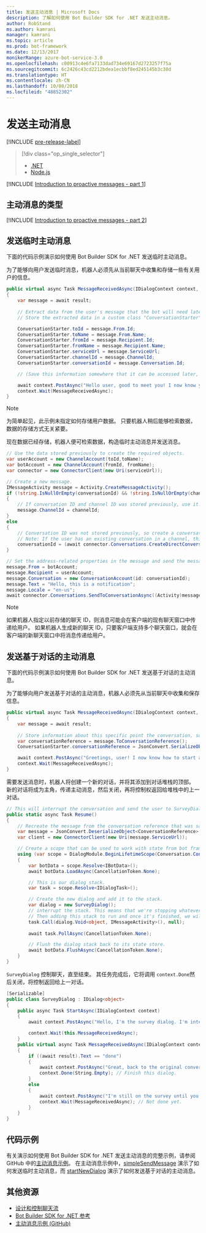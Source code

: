 ```yaml
---
title: 发送主动消息 | Microsoft Docs
description: 了解如何使用 Bot Builder SDK for .NET 发送主动消息。
author: RobStand
ms.author: kamrani
manager: kamrani
ms.topic: article
ms.prod: bot-framework
ms.date: 12/13/2017
monikerRange: azure-bot-service-3.0
ms.openlocfilehash: c00913c4e6fa7133dad734e69167d2723257f75a
ms.sourcegitcommit: 6c2426c43cd2212bdea1ecbbf8ed245145b3c30d
ms.translationtype: HT
ms.contentlocale: zh-CN
ms.lasthandoff: 10/08/2018
ms.locfileid: "48852302"
---
```

# <a name="send-proactive-messages"></a>发送主动消息

[!INCLUDE [pre-release-label](../includes/pre-release-label-v3.md)]

> [!div class="op_single_selector"]
> - [.NET](../dotnet/bot-builder-dotnet-proactive-messages.md)
> - [Node.js](../nodejs/bot-builder-nodejs-proactive-messages.md)

[!INCLUDE [Introduction to proactive messages - part 1](../includes/snippet-proactive-messages-intro-1.md)]

## <a name="types-of-proactive-messages"></a>主动消息的类型 

[!INCLUDE [Introduction to proactive messages - part 2](../includes/snippet-proactive-messages-intro-2.md)]

## <a name="send-an-ad-hoc-proactive-message"></a>发送临时主动消息

下面的代码示例演示如何使用 Bot Builder SDK for .NET 发送临时主动消息。

为了能够向用户发送临时消息，机器人必须先从当前聊天中收集和存储一些有关用户的信息。 

```cs
public virtual async Task MessageReceivedAsync(IDialogContext context, IAwaitable<IMessageActivity> result)
{
    var message = await result;
    
    // Extract data from the user's message that the bot will need later to send an ad hoc message to the user. 
    // Store the extracted data in a custom class "ConversationStarter" (not shown here).

    ConversationStarter.toId = message.From.Id;
    ConversationStarter.toName = message.From.Name;
    ConversationStarter.fromId = message.Recipient.Id;
    ConversationStarter.fromName = message.Recipient.Name;
    ConversationStarter.serviceUrl = message.ServiceUrl;
    ConversationStarter.channelId = message.ChannelId;
    ConversationStarter.conversationId = message.Conversation.Id;

    // (Save this information somewhere that it can be accessed later, such as in a database.)

    await context.PostAsync("Hello user, good to meet you! I now know your address and can send you notifications in the future.");
    context.Wait(MessageReceivedAsync);
}
```
> [!NOTE]
> 为简单起见，此示例未指定如何存储用户数据。 只要机器人稍后能够检索数据，数据的存储方式无关紧要。

现在数据已经存储，机器人便可检索数据，构造临时主动消息并发送消息。 

```cs
// Use the data stored previously to create the required objects.
var userAccount = new ChannelAccount(toId,toName);
var botAccount = new ChannelAccount(fromId, fromName);
var connector = new ConnectorClient(new Uri(serviceUrl));

// Create a new message.
IMessageActivity message = Activity.CreateMessageActivity();
if (!string.IsNullOrEmpty(conversationId) && !string.IsNullOrEmpty(channelId))  
{
    // If conversation ID and channel ID was stored previously, use it.
    message.ChannelId = channelId;
}
else
{
    // Conversation ID was not stored previously, so create a conversation. 
    // Note: If the user has an existing conversation in a channel, this will likely create a new conversation window.
    conversationId = (await connector.Conversations.CreateDirectConversationAsync( botAccount, userAccount)).Id;
}

// Set the address-related properties in the message and send the message.
message.From = botAccount;
message.Recipient = userAccount;
message.Conversation = new ConversationAccount(id: conversationId);
message.Text = "Hello, this is a notification";
message.Locale = "en-us";
await connector.Conversations.SendToConversationAsync((Activity)message);
```

> [!NOTE]
> 如果机器人指定以前存储的聊天 ID，则消息可能会在客户端的现有聊天窗口中传递给用户。 如果机器人生成新的聊天 ID，只要客户端支持多个聊天窗口，就会在客户端的新聊天窗口中将消息传递给用户。 

## <a name="send-a-dialog-based-proactive-message"></a>发送基于对话的主动消息

下面的代码示例演示如何使用 Bot Builder SDK for .NET 发送基于对话的主动消息。

为了能够向用户发送基于对话的主动消息，机器人必须先从当前聊天中收集和保存信息。 

```cs
public virtual async Task MessageReceivedAsync(IDialogContext context, IAwaitable<IMessageActivity> result)
{
    var message = await result;
    
    // Store information about this specific point the conversation, so that the bot can resume this conversation later.
    var conversationReference = message.ToConversationReference();
    ConversationStarter.conversationReference = JsonConvert.SerializeObject(conversationReference);

    await context.PostAsync("Greetings, user! I now know how to start a proactive message to you."); 
    context.Wait(MessageReceivedAsync);
}
```

需要发送消息时，机器人将创建一个新的对话，并将其添加到对话堆栈的顶部。 新的对话将成为主角，传递主动消息，然后关闭，再将控制权返回给堆栈中的上一对话。 

```cs
// This will interrupt the conversation and send the user to SurveyDialog, then wait until that's done 
public static async Task Resume() 
{
    // Recreate the message from the conversation reference that was saved previously.
    var message = JsonConvert.DeserializeObject<ConversationReference>(conversationReference).GetPostToBotMessage(); 
    var client = new ConnectorClient(new Uri(message.ServiceUrl));

    // Create a scope that can be used to work with state from bot framework.
    using (var scope = DialogModule.BeginLifetimeScope(Conversation.Container, message))
    {
        var botData = scope.Resolve<IBotData>();
        await botData.LoadAsync(CancellationToken.None);

        // This is our dialog stack.
        var task = scope.Resolve<IDialogTask>();

        // Create the new dialog and add it to the stack.
        var dialog = new SurveyDialog();
        // interrupt the stack. This means that we're stopping whatever conversation that is currently happening with the user
        // Then adding this stack to run and once it's finished, we will be back to the original conversation
        task.Call(dialog.Void<object, IMessageActivity>(), null);
        
        await task.PollAsync(CancellationToken.None);

        // Flush the dialog stack back to its state store.
        await botData.FlushAsync(CancellationToken.None);        
    }
}
```
`SurveyDialog` 控制聊天，直至结束。 其任务完成后，它将调用 `context.Done`然后关闭，将控制返回给上一对话。 

```cs
[Serializable]
public class SurveyDialog : IDialog<object>
{
    public async Task StartAsync(IDialogContext context)
    {
        await context.PostAsync("Hello, I'm the survey dialog. I'm interrupting your conversation to ask you a question. Type \"done\" to resume");

        context.Wait(this.MessageReceivedAsync);
    }
    public virtual async Task MessageReceivedAsync(IDialogContext context, IAwaitable<IMessageActivity> result)
    {
        if ((await result).Text == "done")
        {
            await context.PostAsync("Great, back to the original conversation!");
            context.Done(String.Empty); // Finish this dialog.
        }
        else
        {
            await context.PostAsync("I'm still on the survey until you type \"done\"");
            context.Wait(MessageReceivedAsync); // Not done yet.
        }
    }
}
```

## <a name="sample-code"></a>代码示例

有关演示如何使用 Bot Builder SDK for .NET 发送主动消息的完整示例，请参阅 GitHub 中的<a href="https://aka.ms/proactive-messaging-cs-v3 " target="_blank">主动消息示例</a>。 在主动消息示例中，<a href="https://aka.ms/proactive-sendmessage-cs-v3 " target="_blank">simpleSendMessage</a> 演示了如何发送临时主动消息，而 <a href="https://aka.ms/proactive-newdialog-cs-v3 " target="_blank">startNewDialog</a> 演示了如何发送基于对话的主动消息。 

## <a name="additional-resources"></a>其他资源

- [设计和控制聊天流](../bot-service-design-conversation-flow.md)
- <a href="/dotnet/api/?view=botbuilder-3.11.0" target="_blank">Bot Builder SDK for .NET 参考</a>
- <a href="https://github.com/Microsoft/BotBuilder-Samples/tree/master/CSharp/core-proactiveMessages" target="_blank">主动消息示例 (GitHub)</a>

